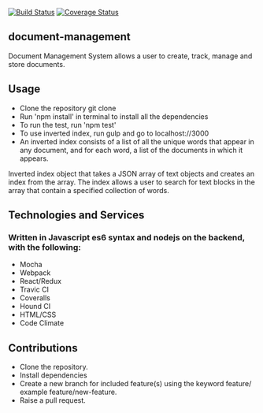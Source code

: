 [![Build Status](https://travis-ci.org/andela-uofoegbu/document-management.svg?branch=develop)](https://travis-ci.org/andela-uofoegbu/document-management.svg?branch=develop)
[![Coverage Status](https://coveralls.io/repos/github/andela-uofoegbu/invertindex/badge.svg?branch=develop)](https://coveralls.io/github/andela-uofoegbu/document-management?branch=develop)

## document-management
Document Management System allows a user to create, track, manage and store documents.

## Usage

* Clone the repository git clone 
* Run 'npm install' in terminal to install all the dependencies
* To run the test, run 'npm test'
* To use inverted index, run gulp and go to localhost://3000
* An inverted index consists of a list of all the unique words that appear in any document, and for each word, a list of the documents in which it appears.

Inverted index object that takes a JSON array of text objects and creates an index from the array. The index allows a user to search for text blocks in the array that contain a specified collection of words.

## Technologies and Services

### Written in Javascript es6 syntax and nodejs on the backend, with the following:

* Mocha
* Webpack
* React/Redux
* Travic CI
* Coveralls
* Hound CI
* HTML/CSS
* Code Climate


## Contributions

* Clone the repository.
* Install dependencies
* Create a new branch for included feature(s) using the keyword feature/ example feature/new-feature.
* Raise a pull request.
